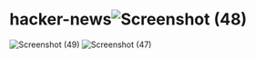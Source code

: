 # hacker-news![Screenshot (48)](https://user-images.githubusercontent.com/92708967/221683985-02ce0061-c66d-45f9-a98d-1528382d9420.png)
![Screenshot (49)](https://user-images.githubusercontent.com/92708967/221684042-6b975f32-8339-4710-9aaf-44c068610356.png)
![Screenshot (47)](https://user-images.githubusercontent.com/92708967/221684128-cdb3da3c-b5a2-41be-b6a3-bffc39f2fe8c.png)
